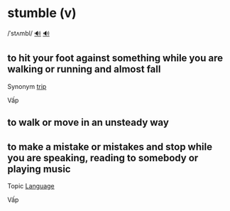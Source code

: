 # stumble (v)

/ˈstʌmbl/ [🔊](https://www.oxfordlearnersdictionaries.com/media/english/uk_pron/s/stu/stumb/stumble__gb_1.mp3) [🔊](https://www.oxfordlearnersdictionaries.com/media/english/us_pron/s/stu/stumb/stumble__us_1.mp3)

## to hit your foot against something while you are walking or running and almost fall

Synonym [trip]()

Vấp

## to walk or move in an unsteady way

## to make a mistake or mistakes and stop while you are speaking, reading to somebody or playing music

Topic [Language](../topics/language.md#language)

Vấp